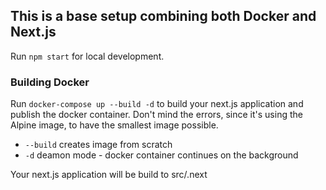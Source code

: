## This is a base setup combining both Docker and Next.js

Run `npm start` for local development.

### Building Docker
Run `docker-compose up --build -d` to build your next.js application and publish the docker container.
Don't mind the errors, since it's using the Alpine image, to have the smallest image possible.

- `--build` creates image from scratch
- `-d` deamon mode - docker container continues on the background

Your next.js application will be build to src/.next

